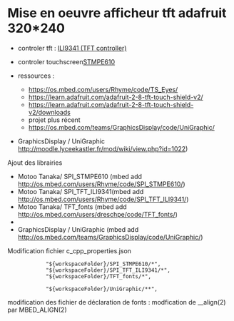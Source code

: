 # Mise en oeuvre afficheur tft adafruit 320*240 

- controler tft :  [ILI9341 (TFT controller)](http://www.adafruit.com/datasheets/ILI9341.pdf)
- controler touchscreen[STMPE610](http://www.adafruit.com/datasheets/STMPE610.pdf)
- ressources :
  - https://os.mbed.com/users/Rhyme/code/TS_Eyes/
  - https://learn.adafruit.com/adafruit-2-8-tft-touch-shield-v2/
  - https://learn.adafruit.com/adafruit-2-8-tft-touch-shield-v2/downloads
  - projet plus récent
  - https://os.mbed.com/teams/GraphicsDisplay/code/UniGraphic/

- GraphicsDisplay / UniGraphic  http://moodle.lyceekastler.fr/mod/wiki/view.php?id=1022)

Ajout des librairies 

- Motoo Tanaka/ SPI_STMPE610 (mbed add http://os.mbed.com/users/Rhyme/code/SPI_STMPE610/)
- Motoo Tanaka/ SPI_TFT_ILI9341(mbed add http://os.mbed.com/users/Rhyme/code/SPI_TFT_ILI9341/)
- Motoo Tanaka/ TFT_fonts (mbed add http://os.mbed.com/users/dreschpe/code/TFT_fonts/)
-  
- GraphicsDisplay / UniGraphic (mbed add http://os.mbed.com/teams/GraphicsDisplay/code/UniGraphic/)

Modification fichier c_cpp_properties.json

                "${workspaceFolder}/SPI_STMPE610/*",
                "${workspaceFolder}/SPI_TFT_ILI9341/*",
                "${workspaceFolder}/TFT_fonts/*",
                
                "${workspaceFolder}/UniGraphic/**",
modification des fichier de déclaration de fonts : modfication de __align(2) par MBED_ALIGN(2)